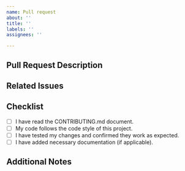```yaml
---
name: Pull request
about: ''
title: ''
labels: ''
assignees: ''

---
```


## Pull Request Description

<!-- Please provide a brief description of the changes in this PR -->

## Related Issues

<!-- 
If this PR resolves any open issues, please mention them here with the issue number, e.g., "Fixes #123". 
If there are no related issues, you can remove this section.
-->

## Checklist

- [ ] I have read the CONTRIBUTING.md document.
- [ ] My code follows the code style of this project.
- [ ] I have tested my changes and confirmed they work as expected.
- [ ] I have added necessary documentation (if applicable).

## Additional Notes

<!-- 
Add any additional information or context about the PR here.
For reviewers: Any specific areas you'd like to be reviewed, or concerns you have.
-->
